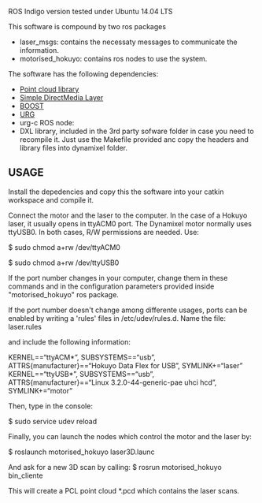 ROS Indigo version tested under Ubuntu 14.04 LTS

This software is compound by two ros packages
- laser_msgs: contains the necessaty messages to communicate the information. 
- motorised_hokuyo: contains ros nodes to use the system.

The software has the following dependencies:
- [Point cloud library](http://pointclouds.org/)
- [Simple DirectMedia Layer](http://www.libsdl.org/)
- [BOOST](http://www.boost.org/)
- [URG](http://www.hokuyo-aut.jp/) 
- urg-c ROS node: 
- DXL library, included in the 3rd party sofware folder in case you need to recompile it. Just use the Makefile provided anc copy the headers and library files into dynamixel folder.

## USAGE

Install the depedencies and copy this the software into your catkin workspace and compile it. 

Connect the motor and the laser to the computer. In the case of a Hokuyo laser, it usually opens in ttyACM0 port. The Dynamixel motor normally uses ttyUSB0. In both cases, R/W permissions are needed. Use:

$ sudo chmod a+rw /dev/ttyACM0

$ sudo chmod a+rw /dev/ttyUSB0

If the port number changes in your computer, change them in these commands and in the configuration parameters provided inside "motorised_hokuyo" ros package. 

If the port number doesn't change among differente usages, ports can be enabled by writing a 'rules' files in /etc/udev/rules.d. Name the file:
laser.rules 

and include the following information:

KERNEL==“ttyACM*”, SUBSYSTEMS==“usb”,
ATTRS{manufacturer}==“Hokuyo Data Flex for USB”,
SYMLINK+=“laser”
KERNEL==“ttyUSB*”, SUBSYSTEMS==“usb”,
ATTRS{manufacturer}==“Linux 3.2.0-44-generic-pae uhci hcd”,
SYMLINK+=“motor”

Then, type in the console:

$ sudo service udev reload

Finally, you can launch the nodes which control the motor and the laser by:

$ roslaunch motorised_hokuyo laser3D.launc

And ask for a new 3D scan by calling:
$ rosrun motorised\_hokuyo bin_cliente

This will create a PCL point cloud *.pcd which contains the laser scans.


